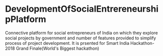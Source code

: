 # DevelopmentOfSocialEntrereneurshipPlatform
Connective platform for social entrepreneurs of India on which they explore social projects by government and number of features provided to simplify process of project development. It is prsented for Smart India Hackathon-2018 Grand Finale(World's Biggest hackathon)
